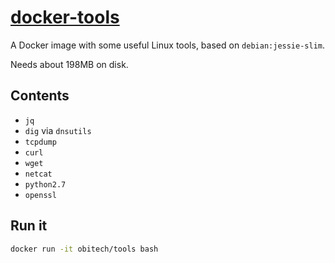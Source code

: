 # [docker-tools](https://github.com/obitech/docker-tools)

A Docker image with some useful Linux tools, based on `debian:jessie-slim`. 

Needs about 198MB on disk.

## Contents

- `jq`
- `dig` via `dnsutils`
- `tcpdump`
- `curl`
- `wget`
- `netcat`
- `python2.7`
- `openssl`

## Run it

```bash
docker run -it obitech/tools bash
```